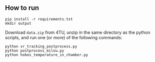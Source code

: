 ## How to run

```
pip install -r requirements.txt
mkdir output
```

Download `data.zip` from 4TU, unzip in the same directory as the python scripts, and run one (or more) of the following commands:

```
python vr_tracking_postprocess.py
python postprocess_milou.py
python hobos_temperature_in_chamber.py
```